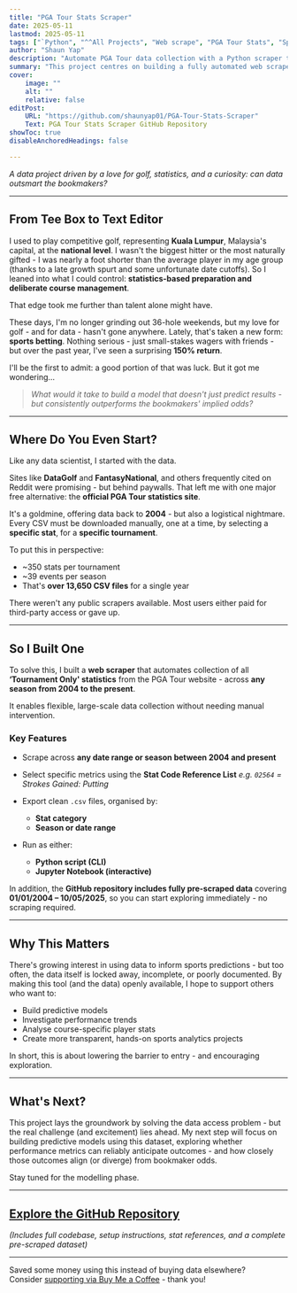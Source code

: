 ```yaml
---
title: "PGA Tour Stats Scraper"
date: 2025-05-11
lastmod: 2025-05-11
tags: ["`Python", "^^All Projects", "Web scrape", "PGA Tour Stats", "Sports Betting", "Sports Data"]
author: "Shaun Yap"
description: "Automate PGA Tour data collection with a Python scraper that extracts tournament-level stats from 2004 to present. Includes full dataset and Jupyter Notebook for analysis." 
summary: "This project centres on building a fully automated web scraper that collects tournament-level statistics from the official PGA Tour website, covering data from 2004 to the present. It overcomes the platform's manual, one-stat-at-a-time download limitation by enabling users to extract structured, high-quality .csv datasets across any year or date range - with support for all available stat codes. The tool is available as both a Python script and an interactive Jupyter Notebook, and the repository also includes a complete pre-scraped dataset (2004–2025) for immediate use." 
cover:
    image: ""
    alt: ""
    relative: false
editPost:
    URL: "https://github.com/shaunyap01/PGA-Tour-Stats-Scraper"
    Text: PGA Tour Stats Scraper GitHub Repository
showToc: true
disableAnchoredHeadings: false

---
```


*A data project driven by a love for golf, statistics, and a curiosity: can data outsmart the bookmakers?*

---

## **From Tee Box to Text Editor**

I used to play competitive golf, representing **Kuala Lumpur**, Malaysia's capital, at the **national level**. I wasn't the biggest hitter or the most naturally gifted - I was nearly a foot shorter than the average player in my age group (thanks to a late growth spurt and some unfortunate date cutoffs). So I leaned into what I could control: **statistics-based preparation and deliberate course management**.

That edge took me further than talent alone might have.

These days, I'm no longer grinding out 36-hole weekends, but my love for golf - and for data - hasn't gone anywhere. Lately, that's taken a new form: **sports betting**. Nothing serious - just small-stakes wagers with friends - but over the past year, I've seen a surprising **150% return**.

I'll be the first to admit: a good portion of that was luck. But it got me wondering…

> *What would it take to build a model that doesn't just predict results - but consistently outperforms the bookmakers' implied odds?*

---

## **Where Do You Even Start?**

Like any data scientist, I started with the data.

Sites like **DataGolf** and **FantasyNational**, and others frequently cited on Reddit were promising - but behind paywalls. That left me with one major free alternative: the **official PGA Tour statistics site**.

It's a goldmine, offering data back to **2004** - but also a logistical nightmare. Every CSV must be downloaded manually, one at a time, by selecting a **specific stat**, for a **specific tournament**.

To put this in perspective:

* \~350 stats per tournament
* \~39 events per season
* That's **over 13,650 CSV files** for a single year

There weren't any public scrapers available. Most users either paid for third-party access or gave up.

---

## **So I Built One**

To solve this, I built a **web scraper** that automates collection of all **‘Tournament Only' statistics** from the PGA Tour website - across **any season from 2004 to the present**.

It enables flexible, large-scale data collection without needing manual intervention.

### **Key Features**

* Scrape across **any date range or season between 2004 and present**
* Select specific metrics using the **Stat Code Reference List**
  *e.g. `02564` = Strokes Gained: Putting*
* Export clean `.csv` files, organised by:

  * **Stat category**
  * **Season or date range**
* Run as either:

  * **Python script (CLI)**
  * **Jupyter Notebook (interactive)**

In addition, the **GitHub repository includes fully pre-scraped data** covering **01/01/2004 – 10/05/2025**, so you can start exploring immediately - no scraping required.

---

## **Why This Matters**

There's growing interest in using data to inform sports predictions - but too often, the data itself is locked away, incomplete, or poorly documented. By making this tool (and the data) openly available, I hope to support others who want to:

* Build predictive models
* Investigate performance trends
* Analyse course-specific player stats
* Create more transparent, hands-on sports analytics projects

In short, this is about lowering the barrier to entry - and encouraging exploration.

---

## **What's Next?**

This project lays the groundwork by solving the data access problem - but the real challenge (and excitement) lies ahead. My next step will focus on building predictive models using this dataset, exploring whether performance metrics can reliably anticipate outcomes - and how closely those outcomes align (or diverge) from bookmaker odds.

Stay tuned for the modelling phase.

---

## [Explore the GitHub Repository](https://github.com/shaunyap01/PGA-Tour-Stats-Scraper)

*(Includes full codebase, setup instructions, stat references, and a complete pre-scraped dataset)*

---

Saved some money using this instead of buying data elsewhere?  
Consider [supporting via Buy Me a Coffee](https://buymeacoffee.com/shaunyap01) - thank you!

